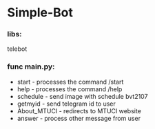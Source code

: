 # Simple-Bot #
### libs:
telebot

### func main.py:
*	start - processes the command /start
*	help - processes the command /help
*	schedule - send image with schedule bvt2107
*	getmyid - send telegram id to user
*	About_MTUCI - redirects to MTUCI website
*	answer - process other message from user